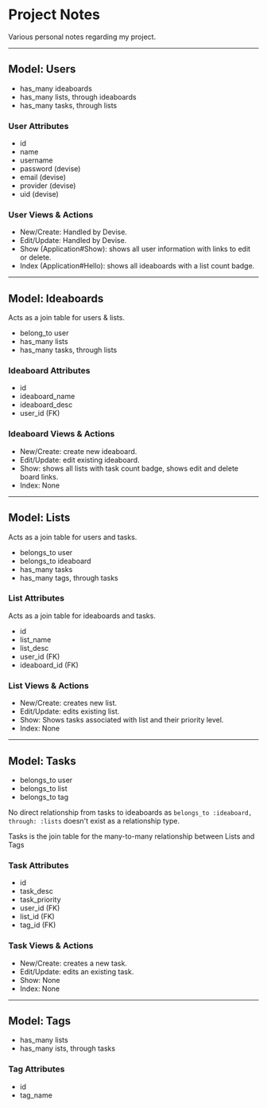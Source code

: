 # Project Notes

Various personal notes regarding my project.

----

## Model: Users

- has_many ideaboards
- has_many lists, through ideaboards
- has_many tasks, through lists

### User Attributes

- id
- name
- username
- password (devise)
- email (devise)
- provider (devise)
- uid (devise)

### User Views & Actions

- New/Create: Handled by Devise.
- Edit/Update: Handled by Devise.
- Show (Application#Show): shows all user information with links to edit or delete.
- Index (Application#Hello): shows all ideaboards with a list count badge.

----

## Model: Ideaboards

Acts as a join table for users & lists.

- belong_to user
- has_many lists
- has_many tasks, through lists

### Ideaboard Attributes

- id
- ideaboard_name
- ideaboard_desc
- user_id (FK)

### Ideaboard Views & Actions

- New/Create: create new ideaboard.
- Edit/Update: edit existing ideaboard.
- Show: shows all lists with task count badge, shows edit and delete board links.
- Index: None

----

## Model: Lists

Acts as a join table for users and tasks.

- belongs_to user
- belongs_to ideaboard
- has_many tasks
- has_many tags, through tasks

### List Attributes

Acts as a join table for ideaboards and tasks.

- id
- list_name
- list_desc
- user_id (FK)
- ideaboard_id (FK)

### List Views & Actions

- New/Create: creates new list.
- Edit/Update: edits existing list.
- Show: Shows tasks associated with list and their priority level.
- Index: None

----

## Model: Tasks

- belongs_to user
- belongs_to list
- belongs_to tag

No direct relationship from tasks to ideaboards as `belongs_to :ideaboard, through: :lists` doesn't exist as a relationship type.

Tasks is the join table for the many-to-many relationship between Lists and Tags

### Task Attributes

- id
- task_desc
- task_priority
- user_id (FK)
- list_id (FK)
- tag_id (FK)

### Task Views & Actions

- New/Create: creates a new task.
- Edit/Update: edits an existing task.
- Show: None
- Index: None

----

## Model: Tags

- has_many lists
- has_many ists, through tasks

### Tag Attributes

- id
- tag_name